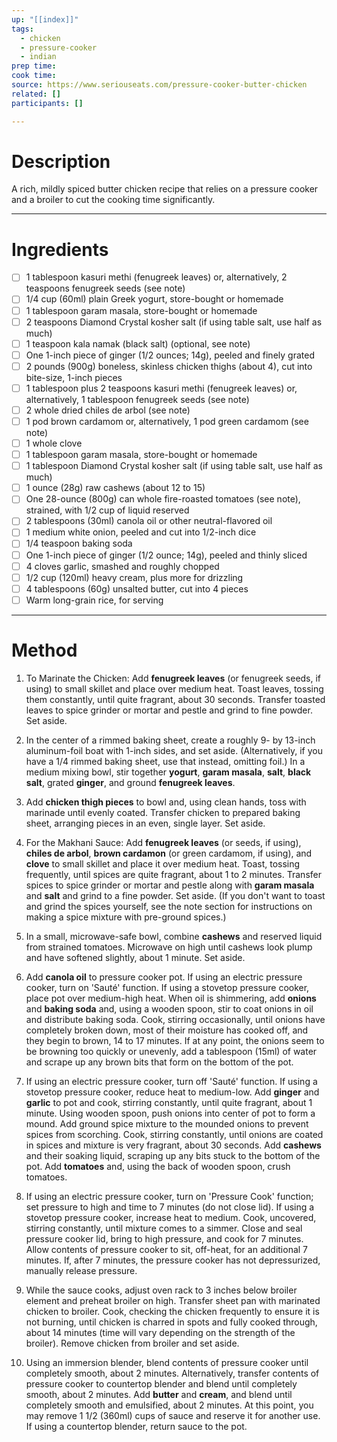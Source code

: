 ```yaml
---
up: "[[index]]"
tags:
  - chicken
  - pressure-cooker
  - indian
prep time: 
cook time: 
source: https://www.seriouseats.com/pressure-cooker-butter-chicken
related: []
participants: []

---
```

# Description
A rich, mildly spiced butter chicken recipe that relies on a pressure cooker and a broiler to cut the cooking time significantly.

---
# Ingredients
- [ ] 1 tablespoon kasuri methi (fenugreek leaves) or, alternatively, 2 teaspoons fenugreek seeds (see note)
- [ ] 1/4 cup (60ml) plain Greek yogurt, store-bought or homemade
- [ ] 1 tablespoon garam masala, store-bought or homemade
- [ ] 2 teaspoons Diamond Crystal kosher salt (if using table salt, use half as much)
- [ ] 1 teaspoon kala namak (black salt) (optional, see note)
- [ ] One 1-inch piece of ginger (1/2 ounces; 14g), peeled and finely grated
- [ ] 2 pounds (900g) boneless, skinless chicken thighs (about 4), cut into bite-size, 1-inch pieces
- [ ] 1 tablespoon plus 2 teaspoons kasuri methi (fenugreek leaves) or, alternatively, 1 tablespoon fenugreek seeds (see note)
- [ ] 2 whole dried chiles de arbol (see note)
- [ ] 1 pod brown cardamom or, alternatively, 1 pod green cardamom (see note)
- [ ] 1 whole clove
- [ ] 1 tablespoon garam masala, store-bought or homemade
- [ ] 1 tablespoon Diamond Crystal kosher salt (if using table salt, use half as much)
- [ ] 1 ounce (28g) raw cashews (about 12 to 15)
- [ ] One 28-ounce (800g) can whole fire-roasted tomatoes (see note), strained, with 1/2 cup of liquid reserved
- [ ] 2 tablespoons (30ml) canola oil or other neutral-flavored oil
- [ ] 1 medium white onion, peeled and cut into 1/2-inch dice
- [ ] 1/4 teaspoon baking soda
- [ ] One 1-inch piece of ginger (1/2 ounce; 14g), peeled and thinly sliced
- [ ] 4 cloves garlic, smashed and roughly chopped
- [ ] 1/2 cup (120ml) heavy cream, plus more for drizzling
- [ ] 4 tablespoons (60g) unsalted butter, cut into 4 pieces
- [ ] Warm long-grain rice, for serving

---
# Method
1. To Marinate the Chicken: Add **fenugreek leaves** (or fenugreek seeds, if using) to small skillet and place over medium heat. Toast leaves, tossing them constantly, until quite fragrant, about 30 seconds. Transfer toasted leaves to spice grinder or mortar and pestle and grind to fine powder. Set aside.

2. In the center of a rimmed baking sheet, create a roughly 9- by 13-inch aluminum-foil boat with 1-inch sides, and set aside. (Alternatively, if you have a 1/4 rimmed baking sheet, use that instead, omitting foil.) In a medium mixing bowl, stir together **yogurt**, **garam masala**, **salt**, **black salt**, grated **ginger**, and ground **fenugreek leaves**.

3. Add **chicken thigh pieces** to bowl and, using clean hands, toss with marinade until evenly coated. Transfer chicken to prepared baking sheet, arranging pieces in an even, single layer. Set aside.

4. For the Makhani Sauce: Add **fenugreek leaves** (or seeds, if using), **chiles de arbol**, **brown cardamon** (or green cardamom, if using), and **clove** to small skillet and place it over medium heat. Toast, tossing frequently, until spices are quite fragrant, about 1 to 2 minutes. Transfer spices to spice grinder or mortar and pestle along with **garam masala** and **salt** and grind to a fine powder. Set aside. (If you don't want to toast and grind the spices yourself, see the note section for instructions on making a spice mixture with pre-ground spices.)

5. In a small, microwave-safe bowl, combine **cashews** and reserved liquid from strained tomatoes. Microwave on high until cashews look plump and have softened slightly, about 1 minute. Set aside.

6. Add **canola oil** to pressure cooker pot. If using an electric pressure cooker, turn on 'Sauté' function. If using a stovetop pressure cooker, place pot over medium-high heat. When oil is shimmering, add **onions** and **baking soda** and, using a wooden spoon, stir to coat onions in oil and distribute baking soda. Cook, stirring occasionally, until onions have completely broken down, most of their moisture has cooked off, and they begin to brown, 14 to 17 minutes. If at any point, the onions seem to be browning too quickly or unevenly, add a tablespoon (15ml) of water and scrape up any brown bits that form on the bottom of the pot.

7. If using an electric pressure cooker, turn off 'Sauté' function. If using a stovetop pressure cooker, reduce heat to medium-low. Add **ginger** and **garlic** to pot and cook, stirring constantly, until quite fragrant, about 1 minute. Using wooden spoon, push onions into center of pot to form a mound. Add ground spice mixture to the mounded onions to prevent spices from scorching. Cook, stirring constantly, until onions are coated in spices and mixture is very fragrant, about 30 seconds. Add **cashews** and their soaking liquid, scraping up any bits stuck to the bottom of the pot. Add **tomatoes** and, using the back of wooden spoon, crush tomatoes.

8. If using an electric pressure cooker, turn on 'Pressure Cook' function; set pressure to high and time to 7 minutes (do not close lid). If using a stovetop pressure cooker, increase heat to medium. Cook, uncovered, stirring constantly, until mixture comes to a simmer. Close and seal pressure cooker lid, bring to high pressure, and cook for 7 minutes. Allow contents of pressure cooker to sit, off-heat, for an additional 7 minutes. If, after 7 minutes, the pressure cooker has not depressurized, manually release pressure.

9. While the sauce cooks, adjust oven rack to 3 inches below broiler element and preheat broiler on high. Transfer sheet pan with marinated chicken to broiler. Cook, checking the chicken frequently to ensure it is not burning, until chicken is charred in spots and fully cooked through, about 14 minutes (time will vary depending on the strength of the broiler). Remove chicken from broiler and set aside.

10. Using an immersion blender, blend contents of pressure cooker until completely smooth, about 2 minutes. Alternatively, transfer contents of pressure cooker to countertop blender and blend until completely smooth, about 2 minutes. Add **butter** and **cream**, and blend until completely smooth and emulsified, about 2 minutes. At this point, you may remove 1 1/2 (360ml) cups of sauce and reserve it for another use. If using a countertop blender, return sauce to the pot.

